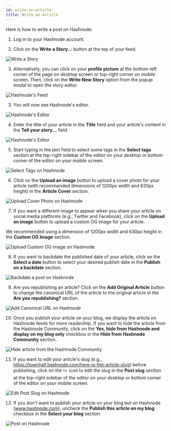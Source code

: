 ```yaml
---
id: write-an-article
title: Write an Article
---
```


Here is how to write a post on Hashnode:

1. Log in to your Hashnode account.

2. Click on the **Write a Story...** button at the top of your feed.

![Write a Story](https://cdn.hashnode.com/res/hashnode/image/upload/v1600783709813/D44MjODYx.png?auto=compress)

3. Alternatively, you can click on your **profile picture** at the bottom-left corner of the page on *desktop* screen or top-right corner on *mobile* screen. Then, click on the **Write New Story** option from the popup modal to open the story editor.

![Hashnode's Feed](https://cdn.hashnode.com/res/hashnode/image/upload/v1600783934521/6S9Gg8tJM.png?auto=compress)

3. You will now see Hashnode's editor.

![Hashnode's Editor](https://cdn.hashnode.com/res/hashnode/image/upload/v1600784012832/2B1BgGqIj.png?auto=compress)

4. Enter the title of your article in the **Title** field and your article's content in the **Tell your story...** field.

![Hashnode's Editor](https://cdn.hashnode.com/res/hashnode/image/upload/v1600784255477/md2vZuvDc.png?auto=compress)

5. Start typing in the text field to select some tags in the **Select tags** section at the top-right sidebar of the editor on your *desktop* or bottom corner of the editor on your *mobile* screen.

![Select Tags on Hashnode](https://cdn.hashnode.com/res/hashnode/image/upload/v1600784510917/kRywX9-Cx.png?auto=compress)

6. Click on the **Upload an image** button to upload a cover photo for your article (with recommended dimensions of 1200px width and 630px height) in the **Article Cover** section.

![Upload Cover Photo on Hashnode](https://cdn.hashnode.com/res/hashnode/image/upload/v1600784833025/IUjlWOXdw.png?auto=compress)

7. If you want a different image to appear when you share your article on social media platforms (e.g., Twitter and Facebook), click on the **Upload an image** button to upload a custom OG image for your article.

We recommended using a dimension of 1200px width and 630px height in the **Custom OG Image** section. 

![Upload Custom OG image on Hashnode](https://cdn.hashnode.com/res/hashnode/image/upload/v1600785119278/PZCb_boPH.png?auto=compress)

8. If you want to backdate the published date of your article, click on the **Select a date** button to select your desired publish date in the **Publish on a backdate** section.

![Backdate a post on Hashnode](https://cdn.hashnode.com/res/hashnode/image/upload/v1600785467054/H9FNUQ8EH.png?auto=compress)

9. Are you republishing an article? Click on the **Add Original Article** button to change the canonical URL of the article to the original article in the **Are you republishing?** section.

![Add Canonical URL on Hashnode](https://cdn.hashnode.com/res/hashnode/image/upload/v1600786428143/BEsFpFbX7.png?auto=compress)

10. Once you publish your article on your blog, we display the article on Hashnode feeds for more readership. If you want to hide the article from the Hashnode Community, click on the **Yes, hide from Hashnode and display on my blog only** checkbox in the **Hide from Hashnode Community** section.

![Hide article from the Hashnode Community](https://cdn.hashnode.com/res/hashnode/image/upload/v1600787231182/u2EktEPS2.png?auto=compress)

11. If you want to edit your article's slug (e.g., https://townhall.hashnode.com/here-is-the-article-slug) before publishing, click on the ✏️ icon to edit the slug in the **Post slug** section at the top-right sidebar of the editor on your *desktop* or bottom corner of the editor on your *mobile* screen.

![Edit Post Slug on Hashnode](https://cdn.hashnode.com/res/hashnode/image/upload/v1600787669538/aDDzRuWGY.png?auto=compress)

12. If you don't want to publish your article on your blog but on Hashnode (www.hashnode.com), uncheck the **Publish this article on my blog** checkbox in the **Select your blog** section.

![Post on Hashnode](https://cdn.hashnode.com/res/hashnode/image/upload/v1600787727844/d48xj3Mk6.png?auto=compress)

